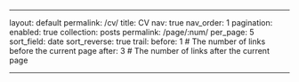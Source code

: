 <!-- ---
layout: cv
permalink: /cv/
title: CV
# nav: true
# nav_order: 5
cv_pdf: Cooray_CV.pdf
description: Last updated 2024/06/01
toc:
  sidebar: left
--- -->

---

layout: default
permalink: /cv/
title: CV
nav: true
nav_order: 1
pagination:
enabled: true
collection: posts
permalink: /page/:num/
per_page: 5
sort_field: date
sort_reverse: true
trail:
before: 1 # The number of links before the current page
after: 3 # The number of links after the current page

---
